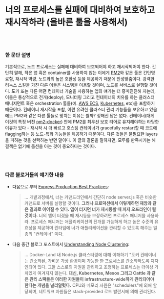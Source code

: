 # 너의 프로세스를 실패에 대비하여 보호하고 재시작하라 (올바른 툴을 사용해서)

<br/><br/>

### 한 문단 설명

기본적으로, 노드 프로세스는 실패에 대비하여 보호되어야 하고 재시작되어야 한다. 간단히 말해, 작은 앱 혹은 container를 사용하지 않는 이에게 [PM2](https://www.npmjs.com/package/pm2-docker)와 같은 툴은 간단명료함, 재시작 역량, 노드와의 높은 호환성 등을 제공하기 때문에 안성맞춤이다. 강력한 리눅스 스킬을 가진 다른 이들은 시스템을 이용할 것이며, 노드를 서비스로 실행할 것이다. 도커 또는 다른 어떤 컨테이너 기술을 사용하는 앱의 얘기는 더 흥미진진해 지는데, 이들은 통상적으로 전개(deploy), 모니터링 그리고 컨테이너의 치유를 하는 클러스터 매니지먼트 혹은 orchestration 툴들(예. [AWS ECS](http://docs.aws.amazon.com/AmazonECS/latest/developerguide/Welcome.html), [Kubernetes](https://kubernetes.io/), etc)을 포함하기 때문이다. 컨테이너 재시작을 포함, 이런 유려한 클러스터 관리 기능들을 보유하고 있음에도 PM2와 같은 다른 툴들로 망치는 이유는 뭘까? 정해진 답은 없다. 컨테이너(대게 이것의 특정 버전 [pm2-docker](https://www.npmjs.com/package/pm2-docker)) 안에 PM2를 최우선 보호 티어로 유지해야하는 타당한 이유가 있다 - 재시작 시 더 빠르고 호스팅 컨테이너가 gracefully restart할 때 코드에 flagging하는 등 노드-특화 기능들을 제공하기 때문이다. 다른 것들은 불필요한 layers을 피하는 것을 선택하는 반면 말이다. 이 글의 결론을 말하자면, 모두를 만족시키는 해결책은 없기에 옵션을 아는 것이 중요하다는 것이다.

<br/><br/>

### 다른 블로거들의 얘기한 내용

- 다음으로 부터 [Express Production Best Practices](https://expressjs.com/en/advanced/best-practice-performance.html):

  > ... 개발과정에서, 너는 커맨드라인에서 간단히 node server.js 혹은 비슷한 커맨드로 서버를 실행할 것이다. **그러나 프로덕션에서 이렇게하면 재앙과 같은 결과로 이어질 수 있다. 앱이 터지면 너가 재시동할 때 까지 오프라인이 될 것이다.** 너의 앱이 터졌을 때 재시동을 보장하려면 프로세스 매니저를 사용하라. 프로세스 매니저는 애플리케이션의 전개를 가능하게 하고 높은 수준의 유효성을 제공하며 런타임에 너가 애플리케이션을 관리할 수 있도록 해주는 일종의 "컨테이너" 이다.

- 다음 중간 블로그 포스트에서 [Understanding Node Clustering](https://medium.com/@CodeAndBiscuits/understanding-nodejs-clustering-in-docker-land-64ce2306afef#.cssigr5z3):
  > ... Docker-Land 내 Node.js 클러스터링에 대해 이해하기 "도커 컨테이너는 간소화된, 가벼운 가상 환경이며 가능한 한 프로세스를 간소화하도록 디자인되어 있다. 그들 스스로의 자원을 관리하고 조정하는 프로세스는 더이상 가치있게 여겨지지 않는다. **대신, Kubernetes, Mesos 그리고 Cattle 과 같은 관리 스택들은 이러한 자원들이 infrastructure-wide하게 관리되어야 한다는 개념을 널리알렸다.** CPU와 메모리 자원은 "schedulers"에 의해 할당되며, 네트워크 자원들은 stack-provided 로드 발란서에 의해 관리된다.
